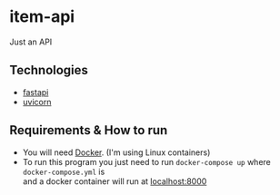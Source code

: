 # item-api

Just an API

## Technologies

- [fastapi](https://fastapi.tiangolo.com/)
- [uvicorn](https://www.uvicorn.org/)

## Requirements & How to run

- You will need [Docker](https://docs.docker.com/get-docker/). (I'm using Linux containers)
- To run this program you just need to run `docker-compose up` where `docker-compose.yml` is\
and a docker container will run at [localhost:8000](http://localhost:8000)
